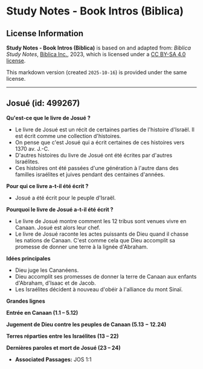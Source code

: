 # Study Notes - Book Intros (Biblica)

## License Information

**Study Notes - Book Intros (Biblica)** is based on and adapted from: _Biblica Study Notes_, [Biblica Inc.](https://www.biblica.com/), 2023, which is licensed under a [CC BY-SA 4.0 license](https://creativecommons.org/licenses/by-sa/4.0/legalcode.en).

This markdown version (created `2025-10-16`) is provided under the same license.



--------------------------------

## Josué (id: 499267)

**Qu'est\-ce que le livre de Josué ?**

* Le livre de Josué est un récit de certaines parties de l'histoire d'Israël. Il est écrit comme une collection d'histoires.
* On pense que c'est Josué qui a écrit certaines de ces histoires vers 1370 av. J.\-C.
* D'autres histoires du livre de Josué ont été écrites par d'autres Israélites.
* Ces histoires ont été passées d'une génération à l'autre dans des familles israélites et juives pendant des centaines d'années.

**Pour qui ce livre a\-t\-il été écrit ?**

* Josué a été écrit pour le peuple d'Israël.

**Pourquoi le livre de Josué a\-t\-il été écrit ?**

* Le livre de Josué montre comment les 12 tribus sont venues vivre en Canaan. Josué est alors leur chef.
* Le livre de Josué raconte les actes puissants de Dieu quand il chasse les nations de Canaan. C'est comme cela que Dieu accomplit sa promesse de donner une terre à la lignée d'Abraham.

**Idées principales**

* Dieu juge les Cananéens.
* Dieu accomplit ses promesses de donner la terre de Canaan aux enfants d'Abraham, d'Isaac et de Jacob.
* Les Israélites décident à nouveau d'obéir à l'alliance du mont Sinaï.

**Grandes lignes**

**Entrée en Canaan (1\.1 – 5\.12\)**

**Jugement de Dieu contre les peuples de Canaan (5\.13 − 12\.24\)**

**Terres réparties entre les Israélites (13 – 22\)**

**Dernières paroles et mort de Josué (23 – 24\)**

* **Associated Passages:** JOS 1:1

